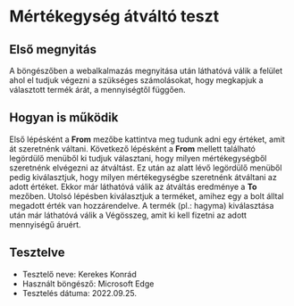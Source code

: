 # Mértékegység átváltó teszt

## Első megnyitás

A böngészőben a webalkalmazás megnyitása után láthatóvá válik a felület ahol el tudjuk végezni a szükséges számolásokat, hogy megkapjuk a választott termék árát, a mennyiségtől függően.

## Hogyan is működik

Első lépésként a **From** mezőbe kattintva meg tudunk adni egy értéket, amit át szeretnénk váltani. Következő lépésként a **From** mellett található legördülő menüből ki tudjuk választani, hogy milyen mértékegységből szeretnénk elvégezni az átváltást. Ez után az alatt lévő legördülő menüből pedig kiválasztjuk, hogy milyen mértékegységbe szeretnénk átváltani az adott értéket. Ekkor már láthatóvá válik az átváltás eredménye a **To** mezőben. Utolsó lépésben kiválasztjuk a terméket, amihez egy a bolt álltal megadott érték van hozzárendelve. A termék (pl.: hagyma) kiválasztása után már láthatóvá válik a Végösszeg, amit ki kell fizetni az adott mennyiségű áruért.

## Tesztelve
- Tesztelő neve: Kerekes Konrád
- Használt böngésző: Microsoft Edge
- Tesztelés dátuma: 2022.09.25.